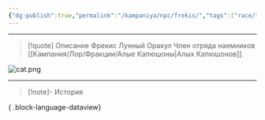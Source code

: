 ```yaml
---
{"dg-publish":true,"permalink":"/kampaniya/npc/frekis/","tags":["race/tabaxi","affinity/friendly","job/mercenary"],"created":"2025-01-08T06:30:47.515+03:00","updated":"2025-01-09T10:38:41.114+03:00"}
---
```





<hr></hr>

> [!quote] Описание
> Фрекис Лунный Оракул Член отряда наемников [[Кампания/Лор/Фракции/Алые Капюшоны\|Алых Капюшонов]]. 


![cat.png](/img/user/%D0%90%D1%81%D1%81%D0%B5%D1%82%D1%8B/NPC/cat.png)


<hr></hr>

> [!note]- История
>  
{ .block-language-dataview}